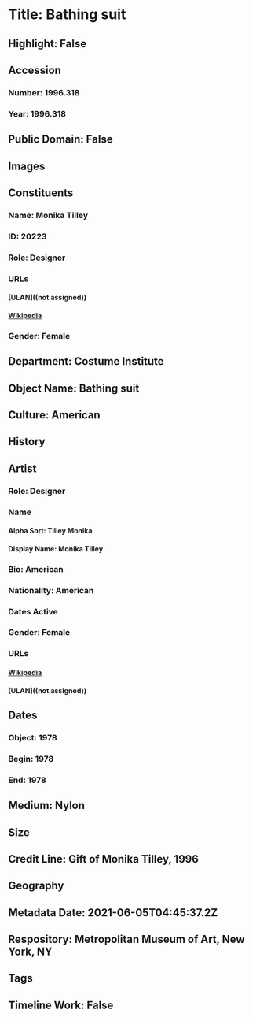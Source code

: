 # Title: Bathing suit
## Highlight: False
## Accession
### Number: 1996.318
### Year: 1996.318
## Public Domain: False
## Images
## Constituents
### Name: Monika Tilley
### ID: 20223
### Role: Designer
### URLs
#### [ULAN]((not assigned))
#### [Wikipedia](https://www.wikidata.org/wiki/Q105216254)
### Gender: Female
## Department: Costume Institute
## Object Name: Bathing suit
## Culture: American
## History
## Artist
### Role: Designer
### Name
#### Alpha Sort: Tilley Monika
#### Display Name: Monika Tilley
### Bio: American
### Nationality: American
### Dates Active
### Gender: Female
### URLs
#### [Wikipedia](https://www.wikidata.org/wiki/Q105216254)
#### [ULAN]((not assigned))
## Dates
### Object: 1978
### Begin: 1978
### End: 1978
## Medium: Nylon
## Size
## Credit Line: Gift of Monika Tilley, 1996
## Geography
## Metadata Date: 2021-06-05T04:45:37.2Z
## Respository: Metropolitan Museum of Art, New York, NY
## Tags
## Timeline Work: False